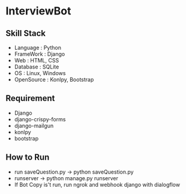 # InterviewBot
## Skill Stack
* Language : Python
* FrameWork : Django
* Web : HTML, CSS
* Database : SQLite
* OS : Linux, Windows
* OpenSource : Konlpy, Bootstrap


## Requirement
* Django
* django-crispy-forms
* django-mailgun
* konlpy
* bootstrap

## How to Run
* run saveQuestion.py -> python saveQuestion.py
* runserver -> python manage.py runserver
* If Bot Copy is't run, run ngrok and webhook django with dialogflow
